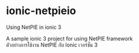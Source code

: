 # ionic-netpieio
Using NetPIE in ionic 3

A sample ionic 3 project for using NetPIE framework <br/>
ตัวอย่างการใช้งาน NetPIE กับ Ionic เวอร์ชั่น 3 
